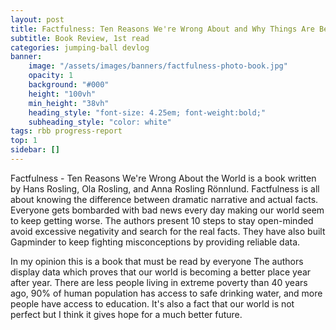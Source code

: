 ```yaml
---
layout: post
title: Factfulness: Ten Reasons We're Wrong About and Why Things Are Better Than You Think by Hans Rosling, Ola Rosling, and Anna Rosling Rönnlund
subtitle: Book Review, 1st read
categories: jumping-ball devlog
banner:
    image: "/assets/images/banners/factfulness-photo-book.jpg"
    opacity: 1
    background: "#000"
    height: "100vh"
    min_height: "38vh"
    heading_style: "font-size: 4.25em; font-weight:bold;"
    subheading_style: "color: white"
tags: rbb progress-report
top: 1
sidebar: []
---
```


Factfulness - Ten Reasons We're Wrong About the World is a book written by Hans Rosling, Ola Rosling, and Anna Rosling Rönnlund. 
Factfulness is all about knowing the difference between dramatic narrative and actual facts. 
Everyone gets bombarded with bad news every day making our world seem to keep getting worse. 
The authors present 10 steps to stay open-minded avoid excessive negativity and search for the real facts. 
They have also built Gapminder to keep fighting misconceptions by providing reliable data.

In my opinion this is a book that must be read by everyone The authors display data which proves that our world is becoming 
a better place year after year. There are less people living in extreme poverty than 40 years ago, 90% of human population has 
access to safe drinking water, and more people have access to education. It's also a fact that our world is not perfect but I 
think it gives hope for a much better future. 